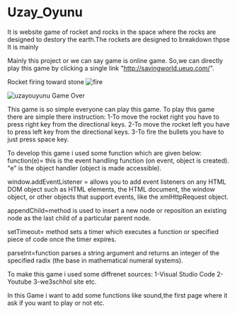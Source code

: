 # Uzay_Oyunu

It is website game of rocket and rocks in the space where the rocks are designed to destory the earth.The rockets are designed to breakdown thpse  It is mainly 


Mainly this project or we can say game is online game. So,we can directly play this game by clicking a single link  "http://savingworld.ueuo.com/".

Rocket firing toward stone 
![fire](https://user-images.githubusercontent.com/76876116/177394476-630ee082-4aa9-45ce-bd64-f4e3d77b946e.jpg)




![uzayouyunu](https://user-images.githubusercontent.com/76876116/177394605-c9a254f8-6b6b-494e-8144-ef1ad8db3b14.jpg)
Game Over

This game is so simple everyone can play this game. To play this game there are simple there instruction:
1-To move the rocket right you have to press right key from the directional keys.
2-To move the rocket left you have to press left key from the directional keys.
3-To fire the bullets you have to just press space key.

To develop this game i used some function which are given below:
function(e)= this is the event handling function (on event, object is created). "e" is the object handler (object is made accessible).

window.addEventListener = allows you to add event listeners on any HTML DOM object such as HTML elements, the HTML document, the window object, or other objects that support events, like the xmlHttpRequest object.

appendChild=method is used to insert a new node or reposition an existing node as the last child of a particular parent node.

setTimeout= method sets a timer which executes a function or specified piece of code once the timer expires.

parseInt=function parses a string argument and returns an integer of the specified radix (the base in mathematical numeral systems).



To make this game i used some diffrenet sources:
1-Visual Studio Code
2-Youtube
3-we3schhol site etc.


In this Game i want to add some functions like sound,the first page where it ask if you want to play or not etc.

 
  
 
  
  





